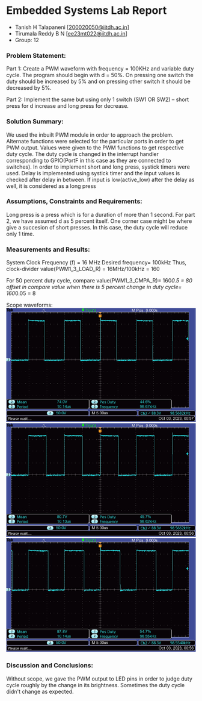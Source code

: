 # Embedded Systems Lab Report

* Tanish H Talapaneni [200020050@iitdh.ac.in] 
* Tirumala Reddy B N [ee23mt022@iitdh.ac.in]
* Group: 12 <br>


### Problem Statement:

Part 1:
Create a PWM waveform with frequency = 100KHz and variable duty cycle.
The program should begin with d = 50%.
On pressing one switch the duty should be increased by 5% and on pressing other switch it should be decreased by 5%.

Part 2:
Implement the same but using only 1 switch (SW1 OR SW2) – short press for d increase and long press for decrease.

### Solution Summary:

We used the inbuilt PWM module in order to approach the problem. Alternate functions were selected for the particular ports in order to get PWM output. Values were given to the PWM functions to get respective duty cycle. The duty cycle is changed in the interrupt handler corresponding to GPIO(PortF in this case as they are connected to switches). In order to implement short and long press, systick timers were used. Delay is implemented using systick timer and the input values is checked after delay in between. If input is low(active_low) after the delay as well, it is considered as a long press 

### Assumptions, Constraints and Requirements:

Long press is a press which is for a duration of more than 1 second. For part 2, we have assumed d as 5 percent itself. One corner case might be where give a succesion of short presses. In this case, the duty cycle will reduce only 1 time.  


### Measurements and Results:

System Clock Frequency (f) = 16 MHz
Desired frequency= 100kHz
Thus, clock-divider value(PWM1_3_LOAD_R) = 16MHz/100kHz = 160

For 50 percent duty cycle, compare value(PWM1_3_CMPA_R)= 160*0.5 = 80
offset in compare value when there is 5 percent change in duty cycle= 160*0.05 = 8

Scope waveforms: 
![45percent_duty_cycle](Duty_45.jpeg "45percent_duty_cycle")
![50percent_duty_cycle](Duty_50.jpeg "50percent_duty_cycle")
![55percent_duty_cycle](Duty_55.jpeg "55percent_duty_cycle")


### Discussion and Conclusions:
Without scope, we gave the PWM output to LED pins in order to judge duty cycle roughly by the change in its brightness. Sometimes the duty cycle didn't change as expected.
